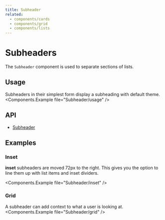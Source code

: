 ```yaml
---
title: Subheader
related:
  - components/cards
  - components/grid
  - components/lists
---
```


# Subheaders

The `Subheader` component is used to separate sections of lists.

## Usage

Subheaders in their simplest form display a subheading with default theme.
<Components.Example file="Subheader/usage" />

## API

- [Subheader](/api/Subheader/)

## Examples

### Inset

**inset** subheaders are moved 72px to the right. This gives you the option to line them up with list items and inset dividers.

<Components.Example file="Subheader/inset" />

### Grid

A subheader can add context to what a user is looking at.
<Components.Example file="Subheader/grid" />
